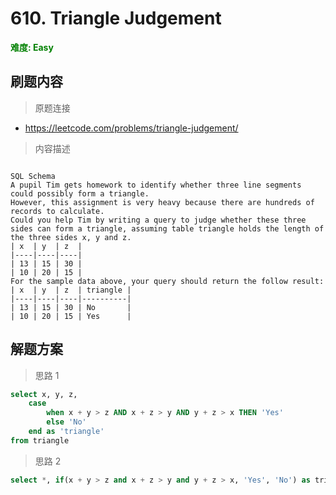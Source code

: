 # 610. Triangle Judgement

**<font color=green>难度: Easy</font>**

## 刷题内容

> 原题连接

* https://leetcode.com/problems/triangle-judgement/

> 内容描述

```

SQL Schema
A pupil Tim gets homework to identify whether three line segments could possibly form a triangle.
However, this assignment is very heavy because there are hundreds of records to calculate.
Could you help Tim by writing a query to judge whether these three sides can form a triangle, assuming table triangle holds the length of the three sides x, y and z.
| x  | y  | z  |
|----|----|----|
| 13 | 15 | 30 |
| 10 | 20 | 15 |
For the sample data above, your query should return the follow result:
| x  | y  | z  | triangle |
|----|----|----|----------|
| 13 | 15 | 30 | No       |
| 10 | 20 | 15 | Yes      |
```

## 解题方案

> 思路 1

```sql
select x, y, z,
    case
        when x + y > z AND x + z > y AND y + z > x THEN 'Yes'
        else 'No'
    end as 'triangle'
from triangle
```


> 思路 2

```sql
select *, if(x + y > z and x + z > y and y + z > x, 'Yes', 'No') as triangle from triangle

```






